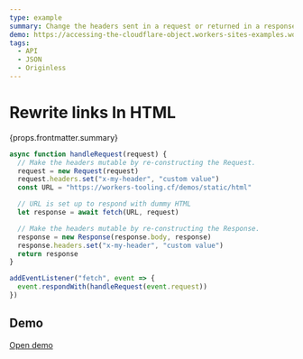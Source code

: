 ```yaml
---
type: example
summary: Change the headers sent in a request or returned in a response.
demo: https://accessing-the-cloudflare-object.workers-sites-examples.workers.dev
tags:
  - API
  - JSON
  - Originless
---
```


# Rewrite links In HTML

<ContentColumn>
  <p>{props.frontmatter.summary}</p>
</ContentColumn>

```js
async function handleRequest(request) {
  // Make the headers mutable by re-constructing the Request.
  request = new Request(request)
  request.headers.set("x-my-header", "custom value")
  const URL = "https://workers-tooling.cf/demos/static/html"

  // URL is set up to respond with dummy HTML
  let response = await fetch(URL, request)

  // Make the headers mutable by re-constructing the Response.
  response = new Response(response.body, response)
  response.headers.set("x-my-header", "custom value")
  return response
}

addEventListener("fetch", event => {
  event.respondWith(handleRequest(event.request))
})
```

## Demo

<p><a href={props.frontmatter.demo}>Open demo</a></p>

<Demo src={props.frontmatter.demo} title={props.frontmatter.summary} height="395"/>
